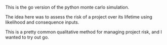 This is the go version of the python monte carlo simulation.

The idea here was to assess the risk of a project over its lifetime using likelihood and consequence inputs. 

This is a pretty common qualitative method for managing project risk, and I wanted to try out go.
